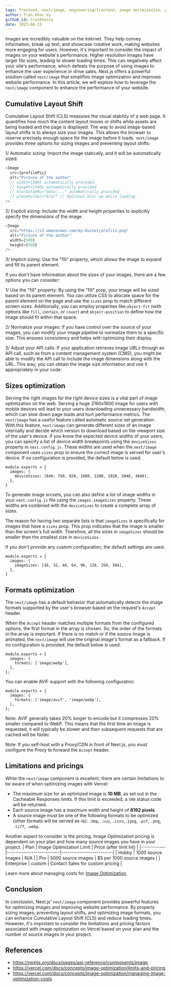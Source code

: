 ```yaml
---
tags: frontend, next/image, engineering/frontend, image optimization, performance
author: Tran Khac Vy
github_id: trankhacvy
date: 2023-06-15
---
```


Images are incredibly valuable on the internet. They help convey information, break up text, and showcase creative work, making websites more engaging for users. However, it's important to consider the impact of images on your website's performance. Higher resolution images have larger file sizes, leading to slower loading times. This can negatively affect your site's performance, which defeats the purpose of using images to enhance the user experience or drive sales.
Next.js offers a powerful solution called `next/image` that simplifies image optimization and improves website performance. In this article, we will explore how to leverage the `next/image` component to enhance the performance of your website.

## Cumulative Layout Shift
Cumulative Layout Shift (CLS) measures the visual stability of a web page. It quantifies how much the content layout moves or shifts while assets are being loaded and the page is displayed.
The way to avoid image-based layout shifts is to always size your images. This allows the browser to reserve precisely enough space for the image before it loads. `next/image` provides three options for sizing images and preventing layout shifts:

1/ Automatic sizing: Import the image statically, and it will be automatically sized.
```javascript
<Image
  src={profilePic}
  alt="Picture of the author"
  // width={500} automatically provided
  // height={500} automatically provided
  // blurDataURL="data:..." automatically provided
  // placeholder="blur" // Optional blur-up while loading
/>
```

2/ Explicit sizing: Include the width and height properties to explicitly specify the dimensions of the image.
```javascript
<Image
  src="https://s3.amazonaws.com/my-bucket/profile.png"
  alt="Picture of the author"
  width={500}
  height={500}
/>
```

3/ Implicit sizing: Use the "fill" property, which allows the image to expand and fill its parent element.

If you don't have information about the sizes of your images, there are a few options you can consider:

1/ Use the "fill" property:
By using the "fill" prop, your image will be sized based on its parent element. You can utilize CSS to allocate space for the parent element on the page and use the `sizes` prop to match different screen sizes. Additionally, you can employ properties like `object-fit` (with options like `fill`, `contain`, or `cover`) and `object-position` to define how the image should fit within that space.

2/ Normalize your images:
If you have control over the source of your images, you can modify your image pipeline to normalize them to a specific size. This ensures consistency and helps with optimizing their display.

3/ Adjust your API calls:
If your application retrieves image URLs through an API call, such as from a content management system (CMS), you might be able to modify the API call to include the image dimensions along with the URL. This way, you can obtain the image size information and use it appropriately in your code.

## Sizes optimization
Serving the right images for the right device sizes is a vital part of image optimization on the web. Serving a huge 2160x1600 image for users with mobile devices will lead to your users downloading unnecessary bandwidth, which can slow down page loads and hurt performance metrics.
The `next/image` has a useful feature called automatic source set generation. With this feature, `next/image` can generate different sizes of an image internally and decide which version to download based on the viewport size of the user's device.
If you know the expected device widths of your users, you can specify a list of device width breakpoints using the `deviceSizes` property in `next.config.js`. These widths are used when the `next/image` component uses `sizes` prop to ensure the correct image is served for user's device.
If no configuration is provided, the default below is used.

```
module.exports = {
  images: {
    deviceSizes: [640, 750, 828, 1080, 1200, 1920, 2048, 3840],
  },
}
```

To generate image srcsets, you can also define a list of image widths in your `next.config.js` file using the `images.imageSizes` property. These widths are combined with the `deviceSizes` to create a complete array of sizes.

The reason for having two separate lists is that `imageSizes` is specifically for images that have a `sizes` prop. This prop indicates that the image is smaller than the screen's full width. Therefore, all the sizes in `imageSizes` should be smaller than the smallest size in `deviceSizes`.

If you don't provide any custom configuration, the default settings are used.
```
module.exports = {
  images: {
    imageSizes: [16, 32, 48, 64, 96, 128, 256, 384],
  },
}
```

## Formats optimization
The `next/image` has a default behavior that automatically detects the image formats supported by the user's browser based on the request's `Accept` header.

When the `Accept` header matches multiple formats from the configured options, the first format in the array is chosen. So, the order of the formats in the array is important. If there is no match or if the source image is animated, the `next/image` will use the original image's format as a fallback.
If no configuration is provided, the default below is used.

```
module.exports = {
  images: {
    formats: ['image/webp'],
  },
};
```
You can enable AVIF support with the following configuration.
```
module.exports = {
  images: {
    formats: ['image/avif', 'image/webp'],
  },
};
```

Note: AVIF generally takes 20% longer to encode but it compresses 20% smaller compared to WebP. This means that the first time an image is requested, it will typically be slower and then subsequent requests that are cached will be faster.

Note: If you self-host with a Proxy/CDN in front of Next.js, you must configure the Proxy to forward the `Accept` header.

## Limitations and pricings
While the `next/image` component is excellent, there are certain limitations to be aware of when optimizing images with Vercel:
- The maximum size for an optimized image is **10 MB**, as set out in the Cacheable Responses limits. If this limit is exceeded, a `500` status code will be returned.
- Each source image has a maximum width and height of **8192 pixels**.
- A source image must be one of the following formats to be optimized (other formats will be served as-is): `.bmp`, `.ico`, `.icns`,`.jpeg`, `.pct`, `.png`, `.tiff`, `.webp`.

Another aspect to consider is the pricing. Image Optimization pricing is dependent on your plan and how many source images you have in your project.
| Plan       | Image Optimization Limit | Price (after limit hit) |
|------------|--------------------------|-------------------------|
| Hobby      | 1000 source images       | N/A                     |
| Pro        | 5000 source images       | $5 per 1000 source images |
| Enterprise | custom                   | Contact Sales for custom pricing |

Learn more about managing costs for [Image Optimization](https://vercel.com/docs/concepts/image-optimization/managing-image-optimization-costs).

## Conclusion
In conclusion, Next.js' `next/image` component provides powerful features for optimizing images and improving website performance. By properly sizing images, preventing layout shifts, and optimizing image formats, you can enhance Cumulative Layout Shift (CLS) and reduce loading times. However, it's important to consider the limitations and pricing factors associated with image optimization on Vercel based on your plan and the number of source images in your project.

## References
- https://nextjs.org/docs/pages/api-reference/components/image
- https://vercel.com/docs/concepts/image-optimization/limits-and-pricing
- https://vercel.com/docs/concepts/image-optimization/managing-image-optimization-costs